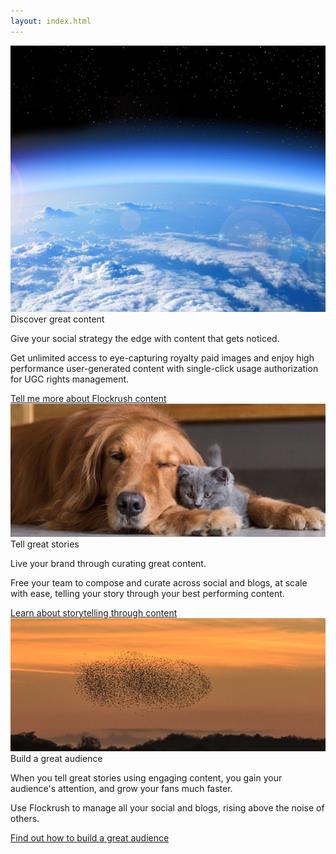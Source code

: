 ```yaml
---
layout: index.html
---
```


<!-- Discover - Tell a story - Build great Audiences -Promote Home Page -->

 <div class="ui vertical">
  <div class="ui stackable grid">
  <div class="eight wide left aligned column nopadding-left-right">
  <div class="middle aligned row">
  <div class="image">
  <img class="ui fluid image" src="/img/Earth-discover-great-content-flockrush.jpg" alt="Earth Flockrush Discover Great Content">
  <div class="ui container textimage">
  <div class="ui h-bold margin-left-3rem">
              Discover great content
            </div>
  <p class="p-em-133 margin-left-3rem">
              Give your social strategy the edge with content that gets noticed.
            </p>
  <p class="margin-left-3rem">Get unlimited access to eye-capturing royalty paid images and enjoy high performance user-generated content with single-click usage authorization for UGC rights management.
            </p>
  <div class="item space-3em margin-left-3rem">
  <a class="ui blue button button-font-format" href="/resources/?utm_source=tellmorecontent">Tell me more about Flockrush content</a>
</div>
</div>
</div>
</div>
</div>
  <div class="eight wide left aligned column nopadding-left-right">
  <div class="middle aligned row">
  <div class="column">
  <div class="image">
  <img class="ui fluid image" src="/img/DogCat-tell-a-story-flockrush.jpg" alt="Dog Cats Flockrush Tell a Great Story">
  <div class="ui container textimage">
  <div class="ui h-bold margin-left-3rem">
                Tell great stories</div>
  <p class="p-em-133 margin-left-3rem">
                Live your brand through curating great content.</p>
  <p class="margin-left-3rem">Free your team to compose and curate across <span class="p-notchup">social</span>  and
                <span class="p-notchup">blogs</span>, at scale with ease, telling your story through your best performing content.
              </p>
  <div class="item space-3em margin-left-3rem">
  <a class="ui blue button button-font-format" href="/resources/?utm_source=tellmorestorytelling">Learn about storytelling through content
                </a>
</div>
</div>
</div>
</div>
</div>
  <div class="middle aligned row">
  <div class="column">
  <div class="image">
  <img class="ui fluid image" src="/img/Starlings-build-a-great-audience-flockrush.jpg" alt="Starling Flockrush Build a Great Audience">
  <div class="ui container textimage">
  <div class="ui h-bold margin-left-3rem">
                Build a great audience</div>
  <p class="p-em-133 margin-left-3rem">
                When you tell great stories using engaging content, you gain your audience's attention, and grow your fans much faster.
              </p>
  <p class="margin-left-3rem">Use Flockrush to manage all your <span class="p-notchup">social</span>  and
                <span class="p-notchup">blogs</span>, rising above the noise of others.
              </p>
  <div class="item space-3em margin-left-3rem">
  <a class="ui blue button button-font-format" href="/resources/?utm_source=tellmoreaudience">Find out how to build a great audience</a>
</div>
</div>
</div>
</div>
</div>
</div>
</div>
</div>

